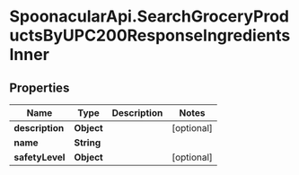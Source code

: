 # SpoonacularApi.SearchGroceryProductsByUPC200ResponseIngredientsInner

## Properties

Name | Type | Description | Notes
------------ | ------------- | ------------- | -------------
**description** | **Object** |  | [optional] 
**name** | **String** |  | 
**safetyLevel** | **Object** |  | [optional] 


